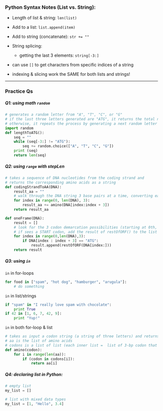 ### Python Syntax Notes (List vs. String):
* Length of list & string: `len(list)`

* Add to a list: `list.append(item)`
* Add to string (concatenate): `str += ""`
* String splicing:
    * getting the last 3 elements: `string[-3:]`
* can use `[]` to get characters from specific indices of a string
* indexing & slicing work the SAME for both lists and strings!

---
### Practice Qs

##### Q1: using math `random`
```python
# generates a random letter from "A", "T", "C", or "G"
# if the last three letters generated are "ATG", it returns the total number of symbols that were generated
# otherwise, it repeats the process by generating a next random letter
import random
def lengthToATG():
    seq = ""
    while (seq[-3:] != "ATG"):
        seq += random.choice(["A", "T", "C", "G"])
    print (seq)
    return len(seq)
```

##### Q2: using `range` with stepLen
```python
# takes a sequence of DNA nucleotides from the coding strand and 
# returns the corresponding amino acids as a string
def codingStrandToAA(DNA):
    result_aa = ""
    # walk through the DNA string 3 base pairs at a time, converting each 3-bp to aa & add to result
    for index in range(0, len(DNA), 3):
        result_aa += amino(DNA[index:index + 3])
    return result_aa
```
```python
def oneFrame(DNA):
    result = []
    # look for the 3 codon demarcation possibilities (starting at 0th, 1st, 2rd positions)
    # if sees a START codon, add the result of restOfORF() to the list 
    for index in range(0,len(DNA),3):
        if DNA[index : index + 3] == "ATG":
            result.append(restOfORF(DNA[index:]))
    return result
```

##### Q3: using `in`
`in` in for-loops
```python
for food in ["spam", "hot dog", "hamburger", "arugula"]:
    # do something
```

`in` in list/strings
```python
if "spam" in "I really love spam with chocolate": 
    print True
if 42 in [1, 6, 7, 42, 9]: 
    print "Yup!"
```

`in` in both for-loop & list 
```python
# takes as input a codon string (a string of three letters) and returns the corresponding amino acid
# aa is the list of amino acids 
# codons is a list of list (each inner list =  list of 3-bp codon that represent the same aa)
def amino(codon):
    for i in range(len(aa)):
        if (codon in codons[i]):
            return aa[i]
```

##### Q4: declaring list in Python:
```python
# empty list
my_list = []

# list with mixed data types
my_list = [1, "Hello", 3.4]
```



